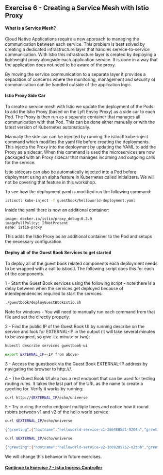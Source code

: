 ## Exercise 6 - Creating a Service Mesh with Istio Proxy

#### What is a Service Mesh?

Cloud Native Applications require a new approach to managing the communication between each service. This problem is best solved by creating a dedicated infrastructure layer that handles service-to-service communication. With Istio this infrastructure layer is created by deploying a lightweight proxy alongside each application service. It is done in a way that the application does not need to be aware of the proxy.

By moving the service communication to a separate layer it provides a separation of concerns where the monitoring, management and security of communication can be handled outside of the application logic.

#### Istio Proxy Side Car

To create a service mesh with Istio we update the deployment of the Pods to add the Istio Proxy (based on the Lyft Envoy Proxy) as a side car to each Pod. The Proxy is then run as a separate container that manages all communication with that Pod. This can be done either manually or with the latest version of Kubernetes automatically.

Manually the side car can be injected by running the istioctl kube-inject command which modifies the yaml file before creating the deployments. This injects the Proxy into the deployment by updating the YAML to add the Proxy as a sidecar. When this command is used the microservices are now packaged with an Proxy sidecar that manages incoming and outgoing calls for the service. 

Istio sidecars can also be automatically injected into a Pod before deployment using an alpha feature in Kubernetes called Initializers. We will not be covering that feature in this workshop.

To see how the deployment yaml is modified run the following command:

```sh
istioctl kube-inject -f guestbook/helloworld-deployment.yaml
```

Inside the yaml there is now an additional container:

```
image: docker.io/istio/proxy_debug:0.2.9
imagePullPolicy: IfNotPresent
name: istio-proxy
```

This adds the Istio Proxy as an additional container to the Pod and setups the necessary configuration.

#### Deploy all of the Guest Book Services to get started

To deploy all of the guest book related components each deployment needs to be wrapped with a call to istioctl. The following script does this for each of the components.

1 - Start the Guest Book services using the following script - note there is a delay between when the services get deployed because of interdependencies required to start the services:

```sh
./guestbook/deployGuestBookIstio.sh
```

Note for windows -  You will need to manually run each command from that file and set the directly properly.

2 - Find the public IP of the Guest Book UI by running describe on the service and look for EXTERNAL-IP in the output (it will take several minutes to be assigned, so give it a minute or two):

```sh
kubectl describe services guestbook-ui
```

```sh
export EXTERNAL_IP=<IP from above>
```

3 - Access the guestbook via the Guest Book EXTERNAL-IP address by navigating the browser to http://<EXTERNAL IP>/.

4 - The Guest Book UI also has a rest endpoint that can be used for testing routing rules. It takes the last part of the URL as the name to create a greeting for. Verify it works by running:

```sh
curl http://$EXTERNAL_IP/echo/universe
```

5 - Try curling the echo endpoint multiple times and notice how it round robins between v1 and v2 of the hello world service:

```sh
curl $EXTERNAL_IP/echo/universe

{"greeting":{"hostname":"helloworld-service-v1-286408581-9204h","greeting":"Hello universe from helloworld-service-v1-286408581-9204h with 1.0","version":"1.0"},
```

```sh
curl $EXTERNAL_IP/echo/universe

{"greeting":{"hostname":"helloworld-service-v2-1009285752-n2tpb","greeting":"Hello universe from helloworld-service-v2-1009285752-n2tpb with 2.0","version":"2.0"}

```

We will change this behavior in future exercises.

#### [Continue to Exercise 7 - Istio Ingress Controller](../exercise-7/README.md)
